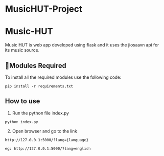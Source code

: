 # MusicHUT-Project
# Music-HUT

Music HUT is web app developed using flask and it uses the jiosaavn api for its music source.

## 📎Modules Required

To install all the required modules use the following code:

```
pip install -r requirements.txt
```

## How to use

1. Run the python file index.py

```
python index.py
```

2. Open browser and go to the link

```
http://127.0.0.1:5000/?lang={language}

eg: http://127.0.0.1:5000/?lang=english
```


